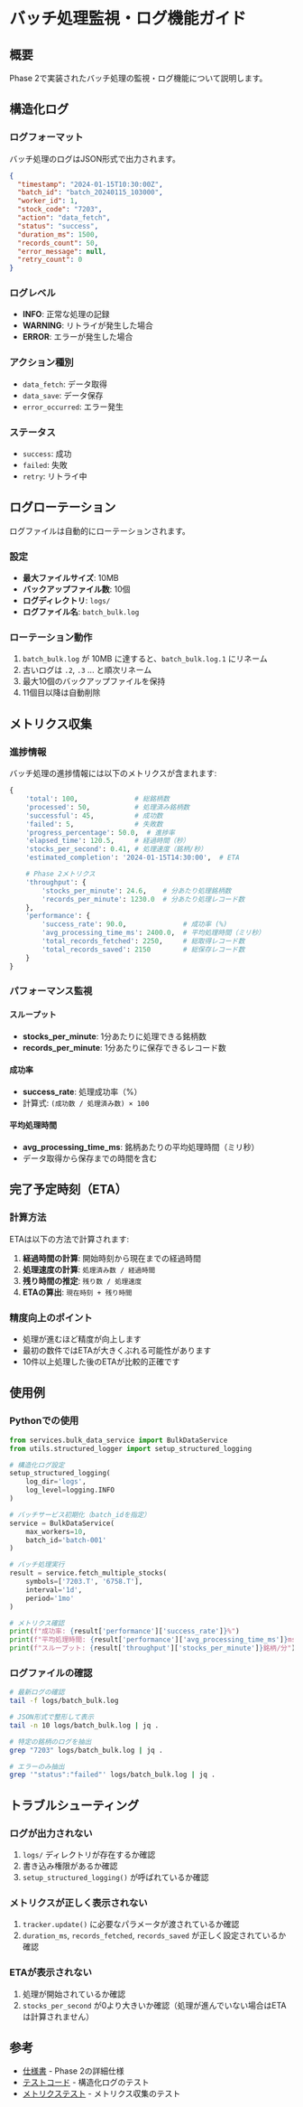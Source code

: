 # バッチ処理監視・ログ機能ガイド

## 概要

Phase 2で実装されたバッチ処理の監視・ログ機能について説明します。

## 構造化ログ

### ログフォーマット

バッチ処理のログはJSON形式で出力されます。

```json
{
  "timestamp": "2024-01-15T10:30:00Z",
  "batch_id": "batch_20240115_103000",
  "worker_id": 1,
  "stock_code": "7203",
  "action": "data_fetch",
  "status": "success",
  "duration_ms": 1500,
  "records_count": 50,
  "error_message": null,
  "retry_count": 0
}
```

### ログレベル

- **INFO**: 正常な処理の記録
- **WARNING**: リトライが発生した場合
- **ERROR**: エラーが発生した場合

### アクション種別

- `data_fetch`: データ取得
- `data_save`: データ保存
- `error_occurred`: エラー発生

### ステータス

- `success`: 成功
- `failed`: 失敗
- `retry`: リトライ中

## ログローテーション

ログファイルは自動的にローテーションされます。

### 設定

- **最大ファイルサイズ**: 10MB
- **バックアップファイル数**: 10個
- **ログディレクトリ**: `logs/`
- **ログファイル名**: `batch_bulk.log`

### ローテーション動作

1. `batch_bulk.log` が 10MB に達すると、`batch_bulk.log.1` にリネーム
2. 古いログは `.2`, `.3` ... と順次リネーム
3. 最大10個のバックアップファイルを保持
4. 11個目以降は自動削除

## メトリクス収集

### 進捗情報

バッチ処理の進捗情報には以下のメトリクスが含まれます:

```python
{
    'total': 100,              # 総銘柄数
    'processed': 50,           # 処理済み銘柄数
    'successful': 45,          # 成功数
    'failed': 5,               # 失敗数
    'progress_percentage': 50.0,  # 進捗率
    'elapsed_time': 120.5,     # 経過時間（秒）
    'stocks_per_second': 0.41, # 処理速度（銘柄/秒）
    'estimated_completion': '2024-01-15T14:30:00',  # ETA

    # Phase 2メトリクス
    'throughput': {
        'stocks_per_minute': 24.6,    # 分あたり処理銘柄数
        'records_per_minute': 1230.0  # 分あたり処理レコード数
    },
    'performance': {
        'success_rate': 90.0,              # 成功率 (%)
        'avg_processing_time_ms': 2400.0,  # 平均処理時間（ミリ秒）
        'total_records_fetched': 2250,     # 総取得レコード数
        'total_records_saved': 2150        # 総保存レコード数
    }
}
```

### パフォーマンス監視

#### スループット

- **stocks_per_minute**: 1分あたりに処理できる銘柄数
- **records_per_minute**: 1分あたりに保存できるレコード数

#### 成功率

- **success_rate**: 処理成功率（%）
- 計算式: `(成功数 / 処理済み数) × 100`

#### 平均処理時間

- **avg_processing_time_ms**: 銘柄あたりの平均処理時間（ミリ秒）
- データ取得から保存までの時間を含む

## 完了予定時刻（ETA）

### 計算方法

ETAは以下の方法で計算されます:

1. **経過時間の計算**: 開始時刻から現在までの経過時間
2. **処理速度の計算**: `処理済み数 / 経過時間`
3. **残り時間の推定**: `残り数 / 処理速度`
4. **ETAの算出**: `現在時刻 + 残り時間`

### 精度向上のポイント

- 処理が進むほど精度が向上します
- 最初の数件ではETAが大きくぶれる可能性があります
- 10件以上処理した後のETAが比較的正確です

## 使用例

### Pythonでの使用

```python
from services.bulk_data_service import BulkDataService
from utils.structured_logger import setup_structured_logging

# 構造化ログ設定
setup_structured_logging(
    log_dir='logs',
    log_level=logging.INFO
)

# バッチサービス初期化（batch_idを指定）
service = BulkDataService(
    max_workers=10,
    batch_id='batch-001'
)

# バッチ処理実行
result = service.fetch_multiple_stocks(
    symbols=['7203.T', '6758.T'],
    interval='1d',
    period='1mo'
)

# メトリクス確認
print(f"成功率: {result['performance']['success_rate']}%")
print(f"平均処理時間: {result['performance']['avg_processing_time_ms']}ms")
print(f"スループット: {result['throughput']['stocks_per_minute']}銘柄/分")
```

### ログファイルの確認

```bash
# 最新ログの確認
tail -f logs/batch_bulk.log

# JSON形式で整形して表示
tail -n 10 logs/batch_bulk.log | jq .

# 特定の銘柄のログを抽出
grep "7203" logs/batch_bulk.log | jq .

# エラーのみ抽出
grep '"status":"failed"' logs/batch_bulk.log | jq .
```

## トラブルシューティング

### ログが出力されない

1. `logs/` ディレクトリが存在するか確認
2. 書き込み権限があるか確認
3. `setup_structured_logging()` が呼ばれているか確認

### メトリクスが正しく表示されない

1. `tracker.update()` に必要なパラメータが渡されているか確認
2. `duration_ms`, `records_fetched`, `records_saved` が正しく設定されているか確認

### ETAが表示されない

1. 処理が開始されているか確認
2. `stocks_per_second` が0より大きいか確認（処理が進んでいない場合はETAは計算されません）

## 参考

- [仕様書](../docs/api_bulk_fetch.md) - Phase 2の詳細仕様
- [テストコード](../tests/test_structured_logger.py) - 構造化ログのテスト
- [メトリクステスト](../tests/test_progress_metrics.py) - メトリクス収集のテスト

